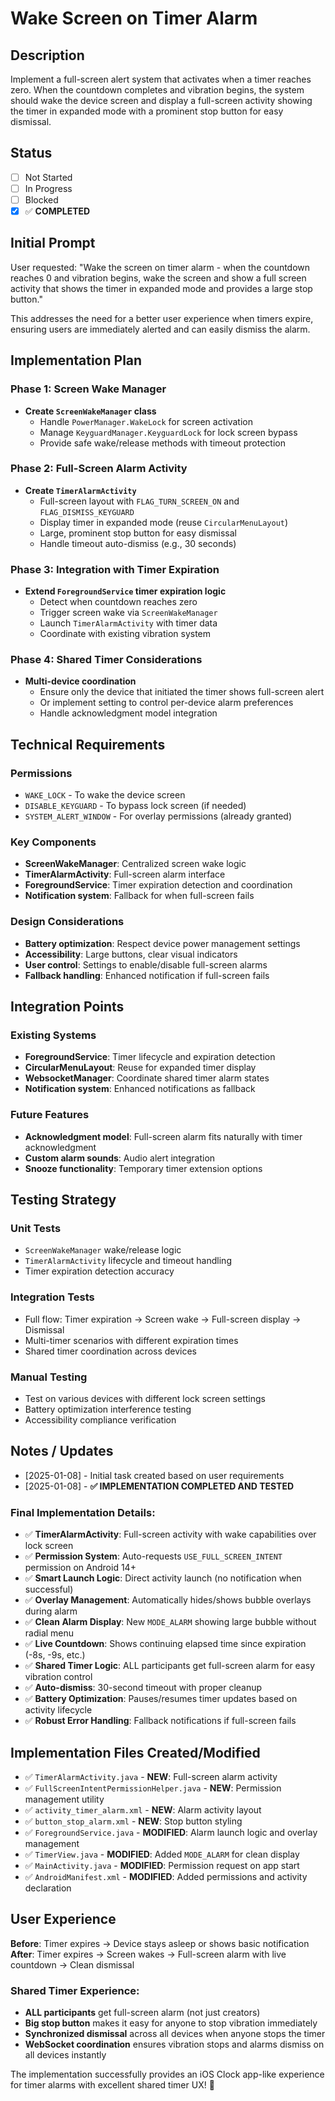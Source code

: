 # Wake Screen on Timer Alarm

## Description
Implement a full-screen alert system that activates when a timer reaches zero. When the countdown completes and vibration begins, the system should wake the device screen and display a full-screen activity showing the timer in expanded mode with a prominent stop button for easy dismissal.

## Status
- [ ] Not Started
- [ ] In Progress
- [ ] Blocked
- [x] ✅ **COMPLETED**

## Initial Prompt
User requested: "Wake the screen on timer alarm - when the countdown reaches 0 and vibration begins, wake the screen and show a full screen activity that shows the timer in expanded mode and provides a large stop button."

This addresses the need for a better user experience when timers expire, ensuring users are immediately alerted and can easily dismiss the alarm.

## Implementation Plan

### Phase 1: Screen Wake Manager
- **Create `ScreenWakeManager` class**
  - Handle `PowerManager.WakeLock` for screen activation
  - Manage `KeyguardManager.KeyguardLock` for lock screen bypass
  - Provide safe wake/release methods with timeout protection

### Phase 2: Full-Screen Alarm Activity
- **Create `TimerAlarmActivity`**
  - Full-screen layout with `FLAG_TURN_SCREEN_ON` and `FLAG_DISMISS_KEYGUARD`
  - Display timer in expanded mode (reuse `CircularMenuLayout`)
  - Large, prominent stop button for easy dismissal
  - Handle timeout auto-dismiss (e.g., 30 seconds)

### Phase 3: Integration with Timer Expiration
- **Extend `ForegroundService` timer expiration logic**
  - Detect when countdown reaches zero
  - Trigger screen wake via `ScreenWakeManager`
  - Launch `TimerAlarmActivity` with timer data
  - Coordinate with existing vibration system

### Phase 4: Shared Timer Considerations
- **Multi-device coordination**
  - Ensure only the device that initiated the timer shows full-screen alert
  - Or implement setting to control per-device alarm preferences
  - Handle acknowledgment model integration

## Technical Requirements

### Permissions
- `WAKE_LOCK` - To wake the device screen
- `DISABLE_KEYGUARD` - To bypass lock screen (if needed)
- `SYSTEM_ALERT_WINDOW` - For overlay permissions (already granted)

### Key Components
- **ScreenWakeManager**: Centralized screen wake logic
- **TimerAlarmActivity**: Full-screen alarm interface
- **ForegroundService**: Timer expiration detection and coordination
- **Notification system**: Fallback for when full-screen fails

### Design Considerations
- **Battery optimization**: Respect device power management settings
- **Accessibility**: Large buttons, clear visual indicators
- **User control**: Settings to enable/disable full-screen alarms
- **Fallback handling**: Enhanced notification if full-screen fails

## Integration Points

### Existing Systems
- **ForegroundService**: Timer lifecycle and expiration detection
- **CircularMenuLayout**: Reuse for expanded timer display
- **WebsocketManager**: Coordinate shared timer alarm states
- **Notification system**: Enhanced notifications as fallback

### Future Features
- **Acknowledgment model**: Full-screen alarm fits naturally with timer acknowledgment
- **Custom alarm sounds**: Audio alert integration
- **Snooze functionality**: Temporary timer extension options

## Testing Strategy

### Unit Tests
- `ScreenWakeManager` wake/release logic
- `TimerAlarmActivity` lifecycle and timeout handling
- Timer expiration detection accuracy

### Integration Tests
- Full flow: Timer expiration → Screen wake → Full-screen display → Dismissal
- Multi-timer scenarios with different expiration times
- Shared timer coordination across devices

### Manual Testing
- Test on various devices with different lock screen settings
- Battery optimization interference testing
- Accessibility compliance verification

## Notes / Updates
- [2025-01-08] - Initial task created based on user requirements
- [2025-01-08] - **✅ IMPLEMENTATION COMPLETED AND TESTED**

### Final Implementation Details:
- ✅ **TimerAlarmActivity**: Full-screen activity with wake capabilities over lock screen
- ✅ **Permission System**: Auto-requests `USE_FULL_SCREEN_INTENT` permission on Android 14+
- ✅ **Smart Launch Logic**: Direct activity launch (no notification when successful)
- ✅ **Overlay Management**: Automatically hides/shows bubble overlays during alarm
- ✅ **Clean Alarm Display**: New `MODE_ALARM` showing large bubble without radial menu
- ✅ **Live Countdown**: Shows continuing elapsed time since expiration (-8s, -9s, etc.)
- ✅ **Shared Timer Logic**: ALL participants get full-screen alarm for easy vibration control
- ✅ **Auto-dismiss**: 30-second timeout with proper cleanup
- ✅ **Battery Optimization**: Pauses/resumes timer updates based on activity lifecycle
- ✅ **Robust Error Handling**: Fallback notifications if full-screen fails

## Implementation Files Created/Modified
- ✅ `TimerAlarmActivity.java` - **NEW**: Full-screen alarm activity
- ✅ `FullScreenIntentPermissionHelper.java` - **NEW**: Permission management utility
- ✅ `activity_timer_alarm.xml` - **NEW**: Alarm activity layout
- ✅ `button_stop_alarm.xml` - **NEW**: Stop button styling
- ✅ `ForegroundService.java` - **MODIFIED**: Alarm launch logic and overlay management
- ✅ `TimerView.java` - **MODIFIED**: Added `MODE_ALARM` for clean display
- ✅ `MainActivity.java` - **MODIFIED**: Permission request on app start
- ✅ `AndroidManifest.xml` - **MODIFIED**: Added permissions and activity declaration

## User Experience
**Before**: Timer expires → Device stays asleep or shows basic notification
**After**: Timer expires → Screen wakes → Full-screen alarm with live countdown → Clean dismissal

### Shared Timer Experience:
- **ALL participants** get full-screen alarm (not just creators)
- **Big stop button** makes it easy for anyone to stop vibration immediately
- **Synchronized dismissal** across all devices when anyone stops the timer
- **WebSocket coordination** ensures vibration stops and alarms dismiss on all devices instantly

The implementation successfully provides an iOS Clock app-like experience for timer alarms with excellent shared timer UX! 🎉
